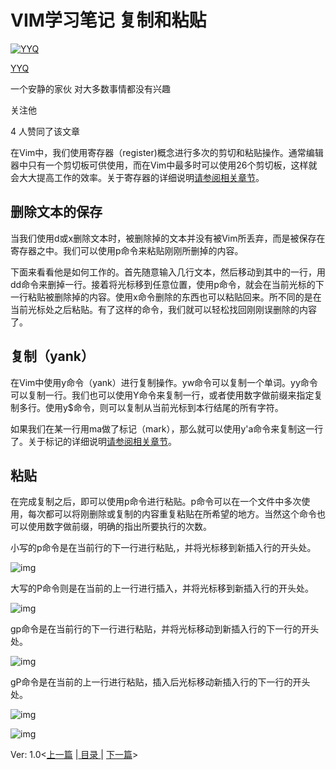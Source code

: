 # VIM学习笔记 复制和粘贴

[![YYQ](https://pic1.zhimg.com/v2-c4432de041354a82800b86e53483c9c7_xs.jpg?source=172ae18b)](https://www.zhihu.com/people/anthony.yuan)

[YYQ](https://www.zhihu.com/people/anthony.yuan)

一个安静的家伙 对大多数事情都没有兴趣

关注他

4 人赞同了该文章

在Vim中，我们使用寄存器（register)概念进行多次的剪切和粘贴操作。通常编辑器中只有一个剪切板可供使用，而在Vim中最多时可以使用26个剪切板，这样就会大大提高工作的效率。关于寄存器的详细说明[请参阅相关章节](https://link.zhihu.com/?target=http%3A//yyq123.blogspot.jp/2010/10/vim-registers.html)。

## **删除文本的保存**

当我们使用d或x删除文本时，被删除掉的文本并没有被Vim所丢弃，而是被保存在寄存器之中。我们可以使用p命令来粘贴刚刚所删掉的内容。

下面来看看他是如何工作的。首先随意输入几行文本，然后移动到其中的一行，用dd命令来删掉一行。接着将光标移到任意位置，使用p命令，就会在当前光标的下一行粘贴被删除掉的内容。使用x命令删除的东西也可以粘贴回来。所不同的是在当前光标处之后粘贴。有了这样的命令，我们就可以轻松找回刚刚误删除的内容了。

## **复制（yank）**

在Vim中使用y命令（yank）进行复制操作。yw命令可以复制一个单词。yy命令可以复制一行。我们也可以使用Y命令来复制一行，或者使用数字做前缀来指定复制多行。使用y$命令，则可以复制从当前光标到本行结尾的所有字符。

如果我们在某一行用ma做了标记（mark），那么就可以使用y'a命令来复制这一行了。关于标记的详细说明[请参阅相关章节](https://link.zhihu.com/?target=http%3A//yyq123.blogspot.com/2011/06/vim-mark.html)。

## **粘贴**

在完成复制之后，即可以使用p命令进行粘贴。p命令可以在一个文件中多次使用，每次都可以将刚删除或复制的内容重复粘贴在所希望的地方。当然这个命令也可以使用数字做前缀，明确的指出所要执行的次数。

小写的p命令是在当前行的下一行进行粘贴,，并将光标移到新插入行的开头处。

![img](https://pic3.zhimg.com/80/v2-e2c3af313a5427c5ba1387b645cb7c6e_720w.png)

大写的P命令则是在当前的上一行进行插入，并将光标移到新插入行的开头处。

![img](https://pic4.zhimg.com/80/v2-558fa033972103277f1afdb67c45bea3_720w.png)

gp命令是在当前行的下一行进行粘贴，并将光标移动到新插入行的下一行的开头处。

![img](https://pic2.zhimg.com/80/v2-93680d1e187e58f475362e0170ce7141_720w.png)

gP命令是在当前的上一行进行粘贴，插入后光标移动新插入行的下一行的开头处。

![img](https://pic4.zhimg.com/80/v2-2a3f8c42c6a286d9ef927f3020e648af_720w.png)

![img](https://pic1.zhimg.com/80/v2-ae4ed8bc36f72bb83393ab22c9c3cd64_720w.png)

Ver: 1.0<[上一篇](https://link.zhihu.com/?target=http%3A//yyq123.blogspot.com/2009/02/vim_23.html) |[ 目录 ](https://link.zhihu.com/?target=http%3A//yyq123.github.com/learn-vim/learn-vi-00-List.html)| [下一篇](https://link.zhihu.com/?target=http%3A//yyq123.blogspot.com/2009/03/vim.html)>